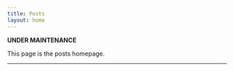 ```yaml
---
title: Posts
layout: home
---
```


**********UNDER MAINTENANCE**********

This page is the posts homepage.

----